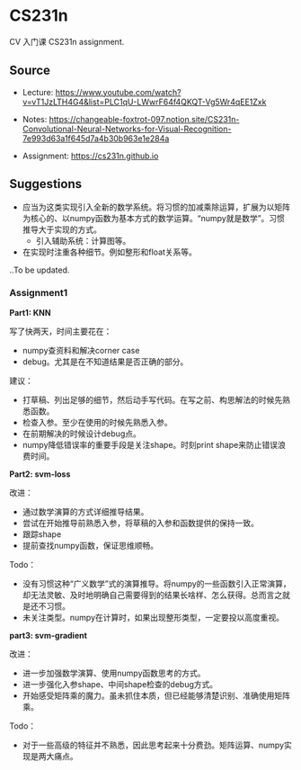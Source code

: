 # CS231n

CV 入门课 CS231n assignment.

## Source 

- Lecture: https://www.youtube.com/watch?v=vT1JzLTH4G4&list=PLC1qU-LWwrF64f4QKQT-Vg5Wr4qEE1Zxk

- Notes: https://changeable-foxtrot-097.notion.site/CS231n-Convolutional-Neural-Networks-for-Visual-Recognition-7e993d63a1f645d7a4b30b963e1e284a

- Assignment: https://cs231n.github.io

## Suggestions

- 应当为这类实现引入全新的数学系统。将习惯的加减乘除运算，扩展为以矩阵为核心的、以numpy函数为基本方式的数学运算。“numpy就是数学”。习惯推导大于实现的方式。
	- 引入辅助系统：计算图等。
- 在实现时注重各种细节。例如整形和float关系等。

..To be updated.

### Assignment1

**Part1: KNN**

写了快两天，时间主要花在：
- numpy查资料和解决corner case
- debug。尤其是在不知道结果是否正确的部分。

建议：
- 打草稿、列出足够的细节，然后动手写代码。在写之前、构思解法的时候先熟悉函数。
- 检查入参。至少在使用的时候先熟悉入参。
- 在前期解决的时候设计debug点。
- numpy降低错误率的重要手段是关注shape。时刻print shape来防止错误浪费时间。

**Part2: svm-loss**

改进：
- 通过数学演算的方式详细推导结果。
- 尝试在开始推导前熟悉入参，将草稿的入参和函数提供的保持一致。
- 跟踪shape
- 提前查找numpy函数，保证思维顺畅。

Todo：
- 没有习惯这种“广义数学”式的演算推导。将numpy的一些函数引入正常演算，却无法灵敏、及时地明确自己需要得到的结果长啥样、怎么获得。总而言之就是还不习惯。
- 未关注类型。numpy在计算时，如果出现整形类型，一定要投以高度重视。

**part3: svm-gradient**

改进：
- 进一步加强数学演算、使用numpy函数思考的方式。
- 进一步强化入参shape、中间shape检查的debug方式。
- 开始感受矩阵乘的魔力。虽未抓住本质，但已经能够清楚识别、准确使用矩阵乘。

Todo：
- 对于一些高级的特征并不熟悉，因此思考起来十分费劲。矩阵运算、numpy实现是两大痛点。